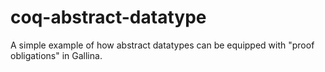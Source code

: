 # coq-abstract-datatype

A simple example of how abstract datatypes can be equipped with "proof obligations" in Gallina.